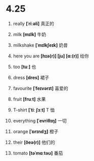 # 4.25

1. really **[ˈriːəli]** 真正的

2. milk **[mɪlk]** 牛奶

3. milkshake **[ˈmɪlkʃeɪk]** 奶昔

4. here you are **[hɪə(r)] [ju] [ɑ:(r)]** 给你

5. too **[tuː]** 也

6. dress **[dres]** 裙子

7. favourite **[ˈfeɪvərɪt]** 喜爱的

8. fruit **[fruːt]** 水果

9. T-shirt **[ˈtiː ʃɜːt]** T 恤

10. everything **[ˈevriθɪŋ]** 一切

11. orange **[ˈɒrɪndʒ]** 橙子

12. their **[ðeə(r)]** 他们的

13. tomato **[təˈmɑːtəʊ]** 番茄
